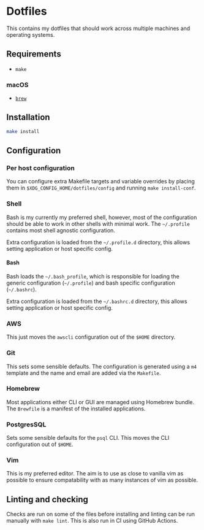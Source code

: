 # Dotfiles

This contains my dotfiles that should work across multiple machines and
operating systems.

## Requirements

- `make`

### macOS

- [`brew`](https://brew.sh)

## Installation

```sh
make install
```

## Configuration

### Per host configuration

You can configure extra Makefile targets and variable overrides by placing them
in `$XDG_CONFIG_HOME/dotfiles/config` and running `make install-conf`.

### Shell

Bash is my currently my preferred shell, however, most of the configuration
should be able to work in other shells with minimal work.  The `~/.profile`
contains most shell agnostic configuration.

Extra configuration is loaded from the `~/.profile.d` directory, this allows
setting application or host specific config.

#### Bash

Bash loads the `~/.bash_profile`, which is responsible for loading the generic
configuration (`~/.profile`) and bash specific configuration (`~/.bashrc`).

Extra configuration is loaded from the `~/.bashrc.d` directory, this allows
setting application or host specific config.

### AWS

This just moves the `awscli` configuration out of the `$HOME` directory.

### Git

This sets some sensible defaults. The configuration is generated using a `m4`
template and the name and email are added via the `Makefile`.

### Homebrew

Most applications either CLI or GUI are managed using Homebrew bundle.  The
`Brewfile` is a manifest of the installed applications.

### PostgresSQL

Sets some sensible defaults for the `psql` CLI.  This moves the CLI
configuration out of `$HOME`.

### Vim

This is my preferred editor.  The aim is to use as close to vanilla vim as
possible to ensure compatability with as many instances of vim as possible.

## Linting and checking

Checks are run on some of the files before installing and linting can be run
manually with `make lint`.  This is also run in CI using GitHub Actions.
